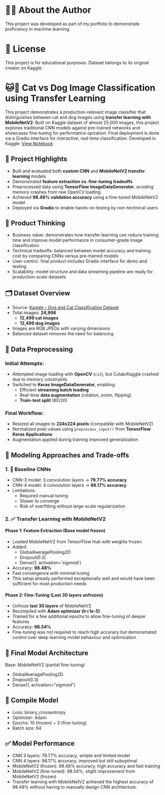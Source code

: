 # 🙋‍♀️ About the Author
This project was developed as part of my portfolio to demonstrate proficiency in machine learning.

# 📜 License
This project is for educational purposes. Dataset belongs to its original creator on Kaggle.

# 🐱🐶 Cat vs Dog Image Classification using Transfer Learning
This project demonstrates a production-relevant image classifier that distinguishes between cat and dog images using **transfer learning with MobileNetV2**.
Built on Kaggle dataset of almost 25,000 images, this project explores traditional CNN models against pre-trained networks and showcases fine-tuning for performance opization. Final deployment is done via a Gradio interface for interactive, real-time classification.
Developed in Kaggle: [View Notebook](https://www.kaggle.com/code/jezzie/binary-classification-dog-cat-using-transfer-learn)

## 📌 Project Highlights
- Built and evaluated both **custom CNN** and **MobileNetV2 transfer learning** models
- Demonstrated **feature extraction vs. fine-tuning tradeoffs**
- Preprocessed data using **TensorFlow ImageDataGenerator**, avoiding memory crashes from raw OpenCV loading
- Achieved **98.48% validation accuracy** using a fine-tuned MobileNetV2 model
- Deployed via **Gradio** to enable hands-on testing by non-technical users

## 🎯 Product Thinking
- Business value: demonstrates how transfer learning can reduce training time and improve model performance in consumer-grade image classification
- Technical tradeoffs: balanced between model accuracy and training cost by comparing CNNs versus pre-trained models
- User-centric: final product includes Gradio interface for demo and testing
- Scalability: model structure and data streaming pipeline are ready for production-scale datasets

## 🗂️ Dataset Overview
- Source: [Kaggle – Dog and Cat Classification Dataset](https://www.kaggle.com/datasets/bhavikjikadara/dog-and-cat-classification-dataset)
- Total images: **24,998**
  - **12,499 cat images**
  - **12,499 dog images**
- Images are RGB JPEGs with varying dimensions
- Balanced dataset removes the need for balancing

## 🔄 Data Preprocessing

### Initial Attempts:
- Attempted image loading with **OpenCV** (`cv2`), but Colab/Kaggle crashed due to memory constraints
- Switched to **Keras ImageDataGenerator**, enabling:
  - Efficient **streaming batch loading**
  - Real-time **data augmentation** (rotation, zoom, flipping)
  - **Train-test split** (80/20)

### Final Workflow:
- Resized all images to **224x224 pixels** (compatible with MobileNetV2)
- Normalized pixel values using `preprocess_input()` from **TensorFlow Keras Applications**
- Augmentation applied during training improved generalization

## 🧪 Modeling Approaches and Trade-offs
### 1. 🧱 Baseline CNNs
- CNN-3 model: 3 convolution layers → **79.77% accuracy**
- CNN-4 model: 4 convolution layers → **86.17% accuracy**
- Limitations:
  - Required manual tuning
  - Slower to converge
  - Risk of overfitting without large-scale regularization

### 2. ✅ Transfer Learning with MobileNetV2
#### Phase 1: Feature Extraction (Base model frozen)
- Loaded MobileNetV2 from TensorFlow Hub with weights frozen
- Added:
  - GlobalAveragePooling2D
  - Dropout(0.3)
  - Dense(1, activation='sigmoid')
- Accuracy: **98.48%**
- Fast convergence with minimal tuning
- This setup already performed exceptionally well and would have been sufficient for most production needs

#### Phase 2: Fine-Tuning (Last 30 layers unfrozen)
- Unfroze **last 30 layers** of MobileNetV2
- Recompiled with **Adam optimizer (lr=1e-5)**
- Trained for a few additional epochs to allow fine-tuning of deeper features
- Accuracy: **98.54%**
- Fine-tuning was not required to reach high accuracy but demonstrated control over deep learning model behaviour and optimization

## 🧠 Final Model Architecture
Base: MobileNetV2 (partial fine-tuning)
- GlobalAveragePooling2D
- Dropout(0.3)
- Dense(1, activation="sigmoid")

## 🧠 Compile Model
- Loss: binary_crossentropy
- Optimizer: Adam
- Epochs: 10 (frozen) + 3 (fine-tuning)
- Batch size: 64

## ✅ Model Performance
- CNN 3 layers: 79.77% accuracy, simple and limited model
- CNN 4 layers: 86.17% accuracy, improved but still suboptimal
- MobileNetV2 (frozen): 98.48% accuracy, high accuracy and fast training
- MobileNetV2 (fine-tuned): 98.54%, slight improvement from MobileNetV2 (frozen)
- Transfer learning with MobileNetV2 achieved the highest accuracy of 98.48% without having to manually design CNN architecture.

